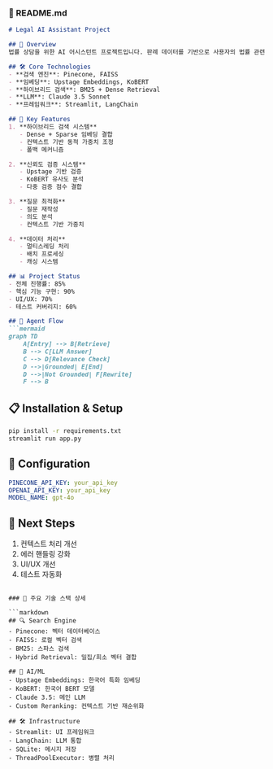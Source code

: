 

### 📝 README.md

```markdown
# Legal AI Assistant Project

## 🚀 Overview
법률 상담을 위한 AI 어시스턴트 프로젝트입니다. 판례 데이터를 기반으로 사용자의 법률 관련 질문에 대해 정확하고 신뢰할 수 있는 답변을 제공합니다.

## 🛠 Core Technologies
- **검색 엔진**: Pinecone, FAISS
- **임베딩**: Upstage Embeddings, KoBERT
- **하이브리드 검색**: BM25 + Dense Retrieval
- **LLM**: Claude 3.5 Sonnet
- **프레임워크**: Streamlit, LangChain

## 🌟 Key Features
1. **하이브리드 검색 시스템**
   - Dense + Sparse 임베딩 결합
   - 컨텍스트 기반 동적 가중치 조정
   - 폴백 메커니즘

2. **신뢰도 검증 시스템**
   - Upstage 기반 검증
   - KoBERT 유사도 분석
   - 다중 검증 점수 결합

3. **질문 최적화**
   - 질문 재작성
   - 의도 분석
   - 컨텍스트 기반 가중치

4. **데이터 처리**
   - 멀티스레딩 처리
   - 배치 프로세싱
   - 캐싱 시스템

## 📊 Project Status
- 전체 진행률: 85%
- 핵심 기능 구현: 90%
- UI/UX: 70%
- 테스트 커버리지: 60%

## 🔄 Agent Flow
```mermaid
graph TD
    A[Entry] --> B[Retrieve]
    B --> C[LLM Answer]
    C --> D[Relevance Check]
    D -->|Grounded| E[End]
    D -->|Not Grounded| F[Rewrite]
    F --> B
```

## 📋 Installation & Setup
```bash
pip install -r requirements.txt
streamlit run app.py
```

## 🔧 Configuration
```yaml
PINECONE_API_KEY: your_api_key
OPENAI_API_KEY: your_api_key
MODEL_NAME: gpt-4o
```

## 🚀 Next Steps
1. 컨텍스트 처리 개선
2. 에러 핸들링 강화
3. UI/UX 개선
4. 테스트 자동화
```

### 📌 주요 기술 스택 상세

```markdown
## 🔍 Search Engine
- Pinecone: 벡터 데이터베이스
- FAISS: 로컬 벡터 검색
- BM25: 스파스 검색
- Hybrid Retrieval: 밀집/희소 벡터 결합

## 🧠 AI/ML
- Upstage Embeddings: 한국어 특화 임베딩
- KoBERT: 한국어 BERT 모델
- Claude 3.5: 메인 LLM
- Custom Reranking: 컨텍스트 기반 재순위화

## 🛠 Infrastructure
- Streamlit: UI 프레임워크
- LangChain: LLM 통합
- SQLite: 메시지 저장
- ThreadPoolExecutor: 병렬 처리
```